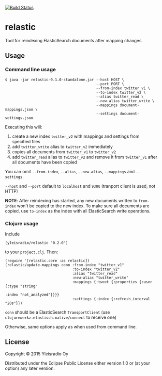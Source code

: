 [![Build Status](https://travis-ci.org/Yleisradio/relastic.svg?branch=master)](https://travis-ci.org/Yleisradio/relastic)

# relastic

Tool for reindexing ElasticSearch documents after mapping changes.

## Usage 

### Command line usage

    $ java -jar relastic-0.1.0-standalone.jar --host HOST \
                                              --port PORT \
                                              --from-index twitter_v1 \
                                              --to-index twitter_v2 \
                                              --alias twitter_read \
                                              --new-alias twitter_write \
                                              --mappings document-mappings.json \
                                              --settings document-settings.json

Executing this will:

1. create a new index `twitter_v2` with mappings and settings from specified files
2. add `twitter_write` alias to `twitter_v2` immediately
3. copies all documents from `twitter_v1` to `twitter_v2`
4. add `twitter_read` alias to `twitter_v2` and remove it from `twitter_v1` after all documents have been copied

You can omit `--from-index`, `--alias`, `--new-alias`, `--mappings` and `--settings`.

`--host` and `--port` default to `localhost` and `9300` (tranport client is used, not HTTP)

**NOTE**: After reindexing has started, any new documents written to `from-index` won't be copied
to the new index. To make sure all documents are copied, use `to-index` as the index with all
ElasticSearch write operations.

### Clojure usage

Include

    [yleisradio/relastic "0.2.0"]

to your `project.clj`. Then:

    (require '[relastic.core :as relastic])
    (relastic/update-mappings conn :from-index "twitter_v1"
                                   :to-index "twitter_v2"
                                   :alias "twitter_read"
                                   :new-alias "twitter_write"
                                   :mappings {:tweet {:properties {:user {:type "string"
                                                                          :index "not_analyzed"}}}}
                                   :settings {:index {:refresh_interval "20s"}})

`conn` should be a ElasticSearch `TransportClient` (use `clojurewerkz.elastisch.native/connect` to receive one)

Otherwise, same options apply as when used from command line.

## License

Copyright © 2015 Yleisradio Oy

Distributed under the Eclipse Public License either version 1.0 or (at your option) any later version.
